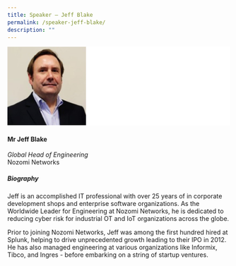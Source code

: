 ```yaml
---
title: Speaker – Jeff Blake
permalink: /speaker-jeff-blake/
description: ""
---
```


![](/images/Speakers/Jeff%20Blake.jpg)

#### **Mr Jeff Blake**

*Global Head of Engineering*  
Nozomi Networks

##### **Biography**
Jeff is an accomplished IT professional with over 25 years of in corporate development shops and enterprise software organizations. As the Worldwide Leader for Engineering at Nozomi Networks, he is dedicated to reducing cyber risk for industrial OT and IoT organizations across the globe. 
 
Prior to joining Nozomi Networks, Jeff was among the first hundred hired at Splunk, helping to drive unprecedented growth leading to their IPO in 2012. He has also managed engineering at various organizations like Informix, Tibco, and Ingres - before embarking on a string of startup ventures.
